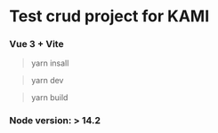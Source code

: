 # Test crud project for KAMI
### Vue 3 + Vite

> yarn insall

> yarn dev

> yarn build

### Node version: > 14.2
